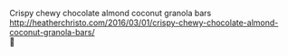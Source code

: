 Crispy chewy chocolate almond coconut granola bars	http://heatherchristo.com/2016/03/01/crispy-chewy-chocolate-almond-coconut-granola-bars/	
਍